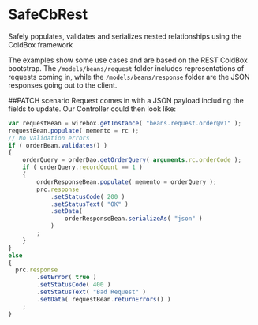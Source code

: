 # SafeCbRest
Safely populates, validates and serializes nested relationships using the ColdBox framework

The examples show some use cases and are based on the REST ColdBox bootstrap. The `/models/beans/request` folder includes representations of requests coming in, while the `/models/beans/response` folder are the JSON responses going out to the client.

##PATCH scenario
Request comes in with a JSON payload including the fields to update. Our Controller could then look like:
```javascript
var requestBean = wirebox.getInstance( "beans.request.order@v1" );
requestBean.populate( memento = rc );
// No validation errors
if ( orderBean.validates() )
{
	orderQuery = orderDao.getOrderQuery( arguments.rc.orderCode );
	if ( orderQuery.recordCount == 1 )
	{
		orderResponseBean.populate( memento = orderQuery );
		prc.response
			.setStatusCode( 200 )
			.setStatusText( "OK" )
			.setData(
				orderResponseBean.serializeAs( "json" )
			)
		;
	}
}
else
{
  prc.response
		.setError( true )
		.setStatusCode( 400 )
		.setStatusText( "Bad Request" )
		.setData( requestBean.returnErrors() )
	;
}
```

